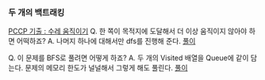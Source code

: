 ### 두 개의 백트래킹
[PCCP 기출 : 수레 움직이기](https://school.programmers.co.kr/learn/courses/30/lessons/250134)
Q. 한 쪽이 목적지에 도달해서 더 이상 움직이지 않아야 하면 어떡하죠?
A. 나머지 하나에 대해서만 dfs를 진행해 준다.
[풀이](https://driveitlikeyoustoleitt.tistory.com/entry/%ED%94%84%EB%A1%9C%EA%B7%B8%EB%9E%98%EB%A8%B8%EC%8A%A4-PCCP-%EA%B8%B0%EC%B6%9C%EB%AC%B8%EC%A0%9C-4%EB%B2%88-%EC%88%98%EB%A0%88-%EC%9B%80%EC%A7%81%EC%9D%B4%EA%B8%B0?category=1155483)

Q. 이 문제를 BFS로 풀려면 어떻게 하죠?
A. 두 개의 Visited 배열을 Queue에 같이 담는다. 문제의 메모리 한도가 널널해서 그렇게 해도 풀린다.
[풀이](https://rladuddms.tistory.com/m/463)
